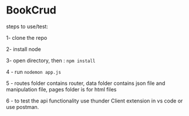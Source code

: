 # BookCrud
steps to use/test:

1- clone the repo


2- install node


3- open directory, then : `npm install`


4 - run `nodemon app.js`


5 - routes folder contains router, data folder contains json file and manipulation file, pages folder is for html files


6 - to test the api functionality use thunder Client extension in vs code or use postman.
